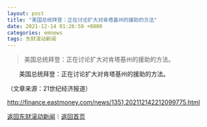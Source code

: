 ```yaml
---
layout: post
title: "美国总统拜登：正在讨论扩大对肯塔基州的援助的方法"
date: 2021-12-14 01:26:59 +0800
categories: emnews
tags: 东财滚动新闻
---
```

> 美国总统拜登：正在讨论扩大对肯塔基州的援助的方法。

<p>　　美国总统拜登：正在讨论扩大对肯塔基州的援助的方法。</p><p class="em_media">（文章来源：21世纪经济报道）</p>

<http://finance.eastmoney.com/news/1351,202112142212099775.html>

[返回东财滚动新闻](//finews.withounder.com/emnews/)｜[返回首页](//finews.withounder.com/)